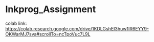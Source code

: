 # Inkprog_Assignment
colab link: https://colab.research.google.com/drive/1KDLGshEI3huw1IR6EYY9-OKWarMJ7sva#scrollTo=ncTpoVuc7L9L
